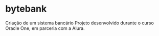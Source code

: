 # bytebank
Criação de um sistema bancário
Projeto desenvolvido durante o curso Oracle One, em parceria com a Alura.
